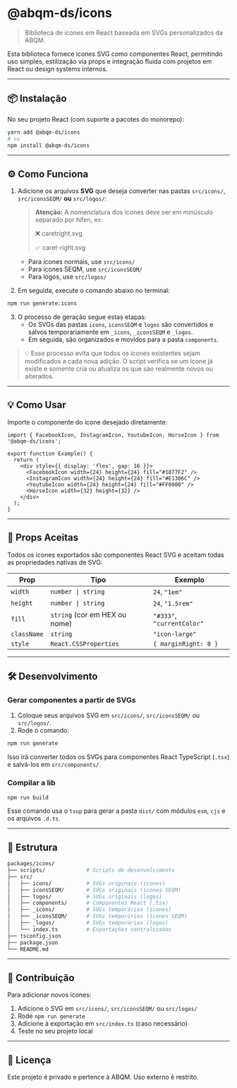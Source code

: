 # @abqm-ds/icons

> Biblioteca de ícones em React baseada em SVGs personalizados da ABQM.

Esta biblioteca fornece ícones SVG como componentes React, permitindo uso simples, estilização via props e integração fluida com projetos em React ou design systems internos.

---

## 📦 Instalação

No seu projeto React (com suporte a pacotes do monorepo):

```bash
yarn add @abqm-ds/icons
# ou
npm install @abqm-ds/icons
```

---

## ⚙️ Como Funciona

1. Adicione os arquivos **SVG** que deseja converter nas pastas `src/icons/`, `src/iconsSEQM/` **ou** `src/logos/`:

   > **Atenção:** A nomenclatura dos ícones deve ser em minúsculo separado por hífen, ex:
   >
   > ❌ caretright.svg
   >
   > ✅ caret-right.svg

   - Para ícones normais, use `src/icons/`
   - Para ícones SEQM, use `src/iconsSEQM/`
   - Para logos, use `src/logos/`

2. Em seguida, execute o comando abaixo no terminal:

```bash
npm run generate:icons
```

3. O processo de geração segue estas etapas:
   - Os SVGs das pastas `icons`, `iconsSEQM` e `logos` são convertidos e salvos temporariamente em `_icons`, `_iconsSEQM` e `_logos`.
   - Em seguida, são organizados e movidos para a pasta `components`.

> 💡 Esse processo evita que todos os ícones existentes sejam modificados a cada nova adição. O script verifica se um ícone já existe e somente cria ou atualiza os que são realmente novos ou alterados.

---

## 💡 Como Usar

Importe o componente do ícone desejado diretamente:

```tsx
import { FacebookIcon, InstagramIcon, YoutubeIcon, HorseIcon } from '@abqm-ds/icons';

export function Example() {
  return (
    <div style={{ display: 'flex', gap: 16 }}>
      <FacebookIcon width={24} height={24} fill="#1877F2" />
      <InstagramIcon width={24} height={24} fill="#E1306C" />
      <YoutubeIcon width={24} height={24} fill="#FF0000" />
      <HorseIcon width={32} height={32} />
    </div>
  );
}
```

---

## 🎯 Props Aceitas

Todos os ícones exportados são componentes React SVG e aceitam todas as propriedades nativas de SVG:

| Prop        | Tipo                          | Exemplo                    |
| ----------- | ----------------------------- | -------------------------- |
| `width`     | `number \| string`            | `24`, `"1em"`              |
| `height`    | `number \| string`            | `24`, `"1.5rem"`           |
| `fill`      | `string` (cor em HEX ou nome) | `"#333"`, `"currentColor"` |
| `className` | `string`                      | `"icon-large"`             |
| `style`     | `React.CSSProperties`         | `{ marginRight: 8 }`       |

---

## 🛠 Desenvolvimento

### Gerar componentes a partir de SVGs

1. Coloque seus arquivos SVG em `src/icons/`, `src/iconsSEQM/` ou `src/logos/`.
2. Rode o comando:

```bash
npm run generate
```

Isso irá converter todos os SVGs para componentes React TypeScript (`.tsx`) e salvá-los em `src/components/`.

### Compilar a lib

```bash
npm run build
```

Esse comando usa o `tsup` para gerar a pasta `dist/` com módulos `esm`, `cjs` e os arquivos `.d.ts`.

---

## 📁 Estrutura

```bash
packages/icons/
├── scripts/             # Scripts de desenvolvimento
├── src/
│   ├── icons/           # SVGs originais (ícones)
│   ├── iconsSEQM/       # SVGs originais (ícones SEQM)
│   ├── logos/           # SVGs originais (logos)
│   ├── components/      # Componentes React (.tsx)
│   ├── _icons/          # SVGs temporários (ícones)
│   ├── _iconsSEQM/      # SVGs temporários (ícones SEQM)
│   ├── _logos/          # SVGs temporários (logos)
│   └── index.ts         # Exportações centralizadas
├── tsconfig.json
├── package.json
└── README.md
```

---

## 🤝 Contribuição

Para adicionar novos ícones:

1. Adicione o SVG em `src/icons/`, `src/iconsSEQM/` ou `src/logos/`
2. Rode `npm run generate`
3. Adicione à exportação em `src/index.ts` (caso necessário)
4. Teste no seu projeto local

---

## 📃 Licença

Este projeto é privado e pertence à ABQM. Uso externo é restrito.
